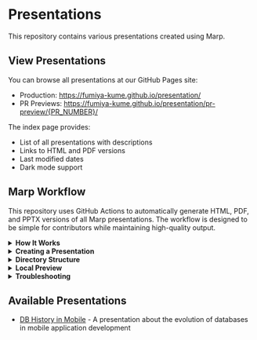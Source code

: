 # Presentations

This repository contains various presentations created using Marp.

## View Presentations

You can browse all presentations at our GitHub Pages site:
- Production: https://fumiya-kume.github.io/presentation/
- PR Previews: https://fumiya-kume.github.io/presentation/pr-preview/{PR_NUMBER}/

The index page provides:
- List of all presentations with descriptions
- Links to HTML and PDF versions
- Last modified dates
- Dark mode support

## Marp Workflow

This repository uses GitHub Actions to automatically generate HTML, PDF, and PPTX versions of all Marp presentations. The workflow is designed to be simple for contributors while maintaining high-quality output.

<details>
<summary><strong>How It Works</strong></summary>

1. **Automatic Detection**
   - The workflow automatically detects Markdown files containing `marp: true` in their frontmatter
   - Searches all directories except `.github` and `build`
   - Preserves your directory structure in the output

2. **File Generation**
   - For each Marp markdown file, generates:
     - HTML version for web viewing
     - PDF version for downloading/printing
     - PPTX version for PowerPoint compatibility
   - Automatically copies associated images
   - Creates metadata.json with presentation information

3. **Deployment**
   - Production (master branch):
     - Deploys to the root of gh-pages branch
     - Accessible at https://fumiya-kume.github.io/presentation/
   - Pull Requests:
     - Creates preview deployments
     - Available at https://fumiya-kume.github.io/presentation/pr-preview/{PR_NUMBER}/
     - Automatically cleaned up when PR is closed
</details>

<details>
<summary><strong>Creating a Presentation</strong></summary>

1. Create a new directory for your presentation:
   ```bash
   mkdir my-presentation
   ```

2. Create a markdown file with Marp frontmatter:
   ```markdown
   ---
   marp: true
   theme: default
   paginate: true
   ---

   # My Presentation Title

   A brief description of the presentation.

   ---

   ## Slide 2

   Content for slide 2
   ```

3. Add images to the same directory:
   ```
   my-presentation/
   ├── presentation.md
   ├── image1.png
   └── image2.jpg
   ```

4. Commit and push your changes:
   ```bash
   git add my-presentation
   git commit -m "Add my presentation"
   git push
   ```
</details>

<details>
<summary><strong>Directory Structure</strong></summary>

- Each presentation should be in its own directory
- Keep images in the same directory as the markdown file
- Supported image formats:
  - PNG (recommended for diagrams/screenshots)
  - JPG/JPEG (recommended for photos)
  - GIF (supported but use sparingly)
  - SVG (recommended for vector graphics)

Example structure:
```
repository/
├── presentation1/
│   ├── presentation.md
│   └── images/
│       ├── diagram.png
│       └── photo.jpg
└── presentation2/
    ├── slides.md
    └── screenshot.png
```
</details>

<details>
<summary><strong>Local Preview</strong></summary>

1. Install Marp CLI:
   ```bash
   npm install -g @marp-team/marp-cli
   ```

2. Generate outputs (replace `path/to/presentation.md` with your file path):
   ```bash
   # Generate HTML
   marp path/to/presentation.md -o path/to/presentation.html

   # Generate PDF
   marp path/to/presentation.md --allow-local-files -o path/to/presentation.pdf

   # Generate PPTX
   marp path/to/presentation.md --allow-local-files -o path/to/presentation.pptx
   ```

3. Live preview while editing:
   ```bash
   marp -w path/to/presentation.md
   ```
</details>

<details>
<summary><strong>Troubleshooting</strong></summary>

1. **Images not showing up:**
   - Ensure images are in the same directory or a subdirectory
   - Use relative paths in markdown
   - Check image file permissions

2. **PDF generation fails:**
   - Make sure all fonts are available
   - Check image paths are correct
   - Verify you're using `--allow-local-files` flag

3. **Preview deployment issues:**
   - Check PR build logs
   - Verify markdown frontmatter includes `marp: true`
   - Ensure images are committed
</details>

## Available Presentations

- [DB History in Mobile](DB%20history%20in%20Mobile/presentation.md) - A presentation about the evolution of databases in mobile application development